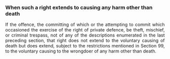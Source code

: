 ### When such a right extends to causing any harm other than death
<div style="text-align: justify">

If the offence, the committing of which or the attempting to commit which occasioned the exercise of the right of private defence, be theft, mischief, or criminal trespass, not of any of the descriptions enumerated in the last preceding section, that right does not extend to the voluntary causing of death but does extend, subject to the restrictions mentioned in Section 99, to the voluntary causing to the wrongdoer of any harm other than death.

</div>
